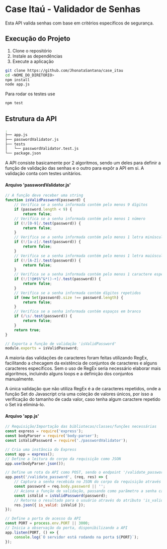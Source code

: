 # Case Itaú - Validador de Senhas
Esta API valida senhas com base em critérios específicos de segurança.

## Execução do Projeto
1. Clone o repositório
2. Instale as dependências
3. Execute a aplicação

```bash
git clone https://github.com/JhonataSantana/case_itau
cd <NOME_DO_DIRETORIO>
npm install
node app.js
```

Para rodar os testes use
```bash
npm test
```

## Estrutura da API
```bash
.
├── app.js
├── passwordValidator.js
├── tests
│   └── passwordValidator.test.js
└── package.json
```

A API consiste basicamente por 2 algoritmos, sendo um deles para definir a função de validação das senhas e o outro para expôr a API em si. A validação conta com testes unitários.

#### Arquivo 'passwordValidator.js'
```javascript
// A função deve receber uma string
function isValidPassword(password) {
    // Verifica se a senha informada contém pelo menos 9 dígitos
    if (password.length < 9) {
        return false;
    // Verifica se a senha informada contém pelo menos 1 número   
    if (!/[0-9]/.test(password)) {
        return false;
    }
    // Verifica se a senha informada contém pelo menos 1 letra minúscula
    if (!/[a-z]/.test(password)) {
        return false;
    }
    // Verifica se a senha informada contém pelo menos 1 letra maiúscula
    if (!/[A-Z]/.test(password)) {
        return false;
    }
    // Verifica se a senha informada contém pelo menos 1 caractere especial (caracteres definidos no enunciado)
    if (!/[!@#$%^&*()-+]/.test(password)) {
        return false;
    }
    // Verifica se a senha informada contém dígitos repetidos
    if (new Set(password).size !== password.length) {
        return false;
    }
    // Verifica se a senha informada contém espaços em branco
    if (/\s/.test(password)) {
        return false;
    }
    return true;
}

// Exporta a função de validação 'isValidPassword'
module.exports = isValidPassword;
```

A maioria das validações de caracteres foram feitas utilizando RegEx, facilitando a checagem da existência de conjuntos de caracteres e alguns caracteres específicos. Sem o uso de RegEx seria necessário elaborar mais algoritmos, incluindo alguns loops e a definição dos conjuntos manualmente.

A única validação que não utiliza RegEx é a de caracteres repetidos, onde a função Set do Javascript cria uma coleção de valores únicos, por isso a verificação do tamanho de cada valor, caso tenha algum caractere repetido o Set irá eliminá-lo.

#### Arquivo 'app.js'
```javascript
// Requisição/Importação das bibliotecas/classes/funções necessárias
const express = require('express');
const bodyParser = require('body-parser');
const isValidPassword = require('./passwordValidator');

// Cria uma instância do Express
const app = express();
// Define a leitura do corpo da requisição como JSON
app.use(bodyParser.json());

// Define um rota da API como POST, sendo o endpoint '/validate_password'
app.post('/validate_password', (req, res) => {
    // Captura a senha recebida no JSON do corpo da requisição através do valor de 'password'
    const password = req.body.password || '';
    // Aciona a função de validação, passando como parãmetro a senha capturada e armazenando o resultado
    const isValid = isValidPassword(password);
    // Retorna o resultado para o usuário através do atributo 'is_valid' dentro de um JSON
    res.json({ is_valid: isValid });
});

// Define a porta de acesso da API
const PORT = process.env.PORT || 3000;
// Inicia a observação da porta, disponibilizando a API
app.listen(PORT, () => {
    console.log(`O servidor está rodando na porta ${PORT}`);
});
```
